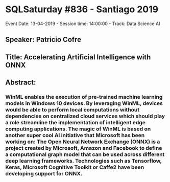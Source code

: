 # SQLSaturday #836 - Santiago 2019
Event Date: 13-04-2019 - Session time: 14:00:00 - Track: Data Science  AI
## Speaker: Patricio Cofre
## Title: Accelerating Artificial Intelligence with ONNX
## Abstract:
### WinML enables the execution of pre-trained machine learning models in Windows 10 devices. By leveraging WinML, devices would be able to perform local computations without dependencies on centralized cloud services which should play a role streamline the implementation of intelligent edge computing applications. The magic of WinML is based on another super cool AI initiative that Microsoft has been working on: The Open Neural Network Exchange (ONNX) is a project created by Microsoft, Amazon and Facebook to define a computational graph model that can be used across different deep learning frameworks. Technologies such as Tensorflow, Keras, Microsoft Cognitive Toolkit or Caffe2 have been developing support for ONNX.
